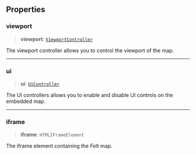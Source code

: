 ## Properties

### viewport

> **viewport**: [`ViewportController`](../../types/interfaces/ViewportController.md)

The viewport controller allows you to control the viewport of the map.

***

### ui

> **ui**: [`UiController`](../../types/interfaces/UiController.md)

The UI controllers allows you to enable and disable UI controls on the
embedded map.

***

### iframe

> **iframe**: `HTMLIFrameElement`

The iframe element containing the Felt map.
